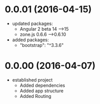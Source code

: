<a name="0.0.02"></a>
# 0.0.01 (2016-04-15)
* updated packages:
  * Angular 2 beta 14 -->15
  * zone.js 0.6.6 -->0.6.10
* added packages:
  * "bootstrap": "^3.3.6"
  

<a name="0.0.01"></a>
# 0.0.00 (2016-04-07)
* established project
  * Added dependencies
  * Added app structure
  * Added Routing

